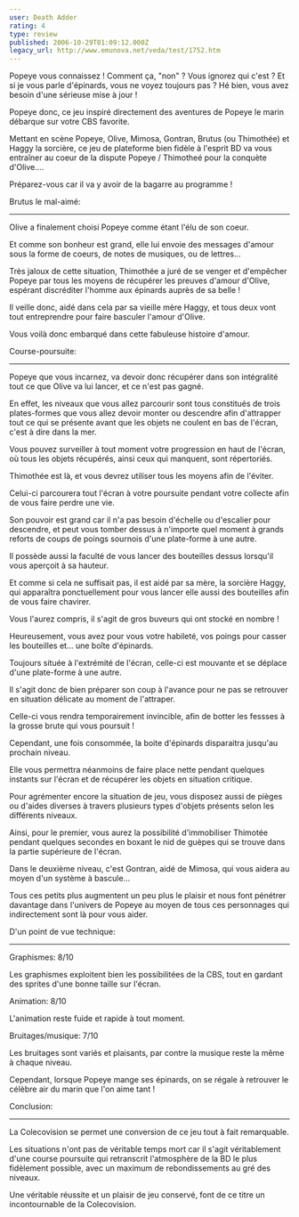 ```yaml
---
user: Death Adder
rating: 4
type: review
published: 2006-10-29T01:09:12.000Z
legacy_url: http://www.emunova.net/veda/test/1752.htm
---
```

Popeye vous connaissez ! Comment ça, "non" ? Vous ignorez qui c'est ? Et si je vous parle d'épinards, vous ne voyez toujours pas ? Hé bien, vous avez besoin d'une sérieuse mise à jour !  

Popeye donc, ce jeu inspiré directement des aventures de Popeye le marin débarque sur votre CBS favorite.  

Mettant en scène Popeye, Olive, Mimosa, Gontran, Brutus (ou Thimothée) et Haggy la sorcière, ce jeu de plateforme bien fidèle à l'esprit BD va vous entraîner au coeur de la dispute Popeye / Thimotheé pour la conquète d'Olive....  

Préparez-vous car il va y avoir de la bagarre au programme !  

  

  

Brutus le mal-aimé:  

-------------------------  

Olive a finalement choisi Popeye comme étant l'élu de son coeur.  

Et comme son bonheur est grand, elle lui envoie des messages d'amour sous la forme de coeurs, de notes de musiques, ou de lettres...  

Très jaloux de cette situation, Thimothée a juré de se venger et d'empêcher Popeye par tous les moyens de récupérer les preuves d'amour d'Olive, espérant discréditer l'homme aux épinards auprès de sa belle !  

Il veille donc, aidé dans cela par sa vieille mère Haggy, et tous deux vont tout entreprendre pour faire basculer l'amour d'Olive.  

Vous voilà donc embarqué dans cette fabuleuse histoire d'amour.  

  

  

Course-poursuite:  

----------------------  

Popeye que vous incarnez, va devoir donc récupérer dans son intégralité tout ce que Olive va lui lancer, et ce n'est pas gagné.  

En effet, les niveaux que vous allez parcourir sont tous constitués de trois plates-formes que vous allez devoir monter ou descendre afin d'attrapper tout ce qui se présente avant que les objets ne coulent en bas de l'écran, c'est à dire dans la mer.  

Vous pouvez surveiller à tout moment votre progression en haut de l'écran, où tous les objets récupérés, ainsi ceux qui manquent, sont répertoriés.  

Thimothée est là, et vous devrez utiliser tous les moyens afin de l'éviter.  

Celui-ci parcourera tout l'écran à votre poursuite pendant votre collecte afin de vous faire perdre une vie.  

Son pouvoir est grand car il n'a pas besoin d'échelle ou d'escalier pour descendre, et peut vous tomber dessus à n'importe quel moment à grands reforts de coups de poings sournois d'une plate-forme à une autre.  

Il possède aussi la faculté de vous lancer des bouteilles dessus lorsqu'il vous aperçoit à sa hauteur.  

Et comme si cela ne suffisait pas, il est aidé par sa mère, la sorcière Haggy, qui apparaîtra ponctuellement pour vous lancer elle aussi des bouteilles afin de vous faire chavirer.  

Vous l'aurez compris, il s'agit de gros buveurs qui ont stocké en nombre !  

Heureusement, vous avez pour vous votre habileté, vos poings pour casser les bouteilles et... une boîte d'épinards.  

Toujours située à l'extrémité de l'écran, celle-ci est mouvante et se déplace d'une plate-forme à une autre.  

Il s'agit donc de bien préparer son coup à l'avance pour ne pas se retrouver en situation délicate au moment de l'attraper.  

Celle-ci vous rendra temporairement invincible, afin de botter les fessses à la grosse brute qui vous poursuit !  

Cependant, une fois consommée, la boite d'épinards disparaitra jusqu'au prochain niveau.  

Elle vous permettra néanmoins de faire place nette pendant quelques instants sur l'écran et de récupérer les objets en situation critique.  

Pour agrémenter encore la situation de jeu, vous disposez aussi de pièges ou d'aides diverses à travers plusieurs types d'objets présents selon les différents niveaux.  

Ainsi, pour le premier, vous aurez la possibilité d'immobiliser Thimotée pendant quelques secondes en boxant le nid de guèpes qui se trouve dans la partie supérieure de l'écran.  

Dans le deuxième niveau, c'est Gontran, aidé de Mimosa, qui vous aidera au moyen d'un système à bascule...  

Tous ces petits plus augmentent un peu plus le plaisir et nous font pénétrer davantage dans l'univers de Popeye au moyen de tous ces personnages qui indirectement sont là pour vous aider.  

  

  

D'un point de vue technique:  

------------------------------------  

Graphismes: 8/10  

Les graphismes exploitent bien les possibilitées de la CBS, tout en gardant des sprites d'une bonne taille sur l'écran.  

  

Animation: 8/10  

L'animation reste fuide et rapide à tout moment.  

  

Bruitages/musique: 7/10  

Les bruitages sont variés et plaisants, par contre la musique reste la même à chaque niveau.  

Cependant, lorsque Popeye mange ses épinards, on se régale à retrouver le célèbre air du marin que l'on aime tant !  

  

  

Conclusion:  

---------------  

La Colecovision se permet une conversion de ce jeu tout à fait remarquable.  

Les situations n'ont pas de véritable temps mort car il s'agit véritablement d'une course poursuite qui retranscrit l'atmosphère de la BD le plus fidèlement possible, avec un maximum de rebondissements au gré des niveaux.  

Une véritable réussite et un plaisir de jeu conservé, font de ce titre un incontournable de la Colecovision.